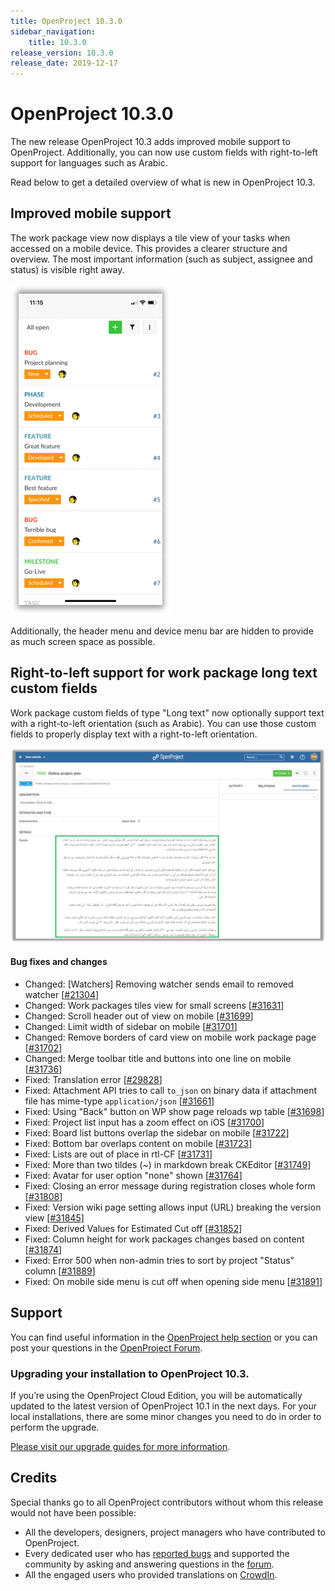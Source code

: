 ```yaml
---
title: OpenProject 10.3.0
sidebar_navigation:
    title: 10.3.0
release_version: 10.3.0
release_date: 2019-12-17
---
```


# OpenProject 10.3.0

The new release OpenProject 10.3 adds improved mobile support to OpenProject. Additionally, you can now use custom fields with right-to-left support for languages such as Arabic.

Read below to get a detailed overview of what is new in OpenProject 10.3.

## Improved mobile support

The work package view now displays a tile view of your tasks when accessed on a mobile device.
This provides a clearer structure and overview. The most important information (such as subject, assignee and status) is visible right away.

![Improved mobile support](OptimizedMobileView.png)

Additionally, the header menu and device menu bar are hidden to provide as much screen space as possible.

## Right-to-left support for work package long text custom fields

Work package custom fields of type "Long text" now optionally support text with a right-to-left orientation (such as Arabic).
You can use those custom fields to properly display text with a right-to-left orientation.

![Custom fields with right-to-left orientation](CustomFieldsRTL.png)

<!--more-->
#### Bug fixes and changes

- Changed: [Watchers] Removing watcher sends email to removed watcher \[[#21304](https://community.openproject.com/wp/21304)\]
- Changed: Work packages tiles view for small screens \[[#31631](https://community.openproject.com/wp/31631)\]
- Changed: Scroll header out of view on mobile \[[#31699](https://community.openproject.com/wp/31699)\]
- Changed: Limit width of sidebar on mobile \[[#31701](https://community.openproject.com/wp/31701)\]
- Changed: Remove borders of card view on mobile work package page \[[#31702](https://community.openproject.com/wp/31702)\]
- Changed: Merge toolbar title and buttons into one line on mobile \[[#31736](https://community.openproject.com/wp/31736)\]
- Fixed: Translation error \[[#29828](https://community.openproject.com/wp/29828)\]
- Fixed: Attachment API tries to call `to_json` on binary data if attachment file has mime-type `application/json` \[[#31661](https://community.openproject.com/wp/31661)\]
- Fixed: Using "Back" button on WP show page reloads wp table \[[#31698](https://community.openproject.com/wp/31698)\]
- Fixed: Project list input has a zoom effect on iOS \[[#31700](https://community.openproject.com/wp/31700)\]
- Fixed: Board list buttons overlap the sidebar on mobile \[[#31722](https://community.openproject.com/wp/31722)\]
- Fixed: Bottom bar overlaps content on mobile  \[[#31723](https://community.openproject.com/wp/31723)\]
- Fixed: Lists are out of place in rtl-CF \[[#31731](https://community.openproject.com/wp/31731)\]
- Fixed: More than two tildes (~) in markdown break CKEditor \[[#31749](https://community.openproject.com/wp/31749)\]
- Fixed: Avatar for user option "none" shown \[[#31764](https://community.openproject.com/wp/31764)\]
- Fixed: Closing an error message during registration closes whole form \[[#31808](https://community.openproject.com/wp/31808)\]
- Fixed: Version wiki page setting allows input (URL) breaking the version view \[[#31845](https://community.openproject.com/wp/31845)\]
- Fixed: Derived Values for Estimated Cut off \[[#31852](https://community.openproject.com/wp/31852)\]
- Fixed: Column height for work packages changes based on content \[[#31874](https://community.openproject.com/wp/31874)\]
- Fixed: Error 500 when non-admin tries to sort by project "Status" column \[[#31889](https://community.openproject.com/wp/31889)\]
- Fixed: On mobile side menu is cut off when opening side menu \[[#31891](https://community.openproject.com/wp/31891)\]

## Support

You can find useful information in the [OpenProject help section](https://www.openproject.org/docs/) or you can post your questions in the [OpenProject Forum](https://community.openproject.org/projects/openproject/boards).

### Upgrading your installation to OpenProject 10.3.

If you’re using the OpenProject Cloud Edition, you will be automatically updated to the latest version of OpenProject 10.1 in the next days. For your local installations, there are some minor changes you need to do in order to perform the upgrade.

[Please visit our upgrade guides for more information](../../installation-and-operations/operation/upgrading/).

## Credits

Special thanks go to all OpenProject contributors without whom this release would not have been possible:

- All the developers, designers, project managers who have contributed to OpenProject.
- Every dedicated user who has [reported bugs](../../development/report-a-bug/) and supported the community by asking and answering questions in the [forum](https://community.openproject.org/projects/openproject/boards).
- All the engaged users who provided translations on [CrowdIn](https://crowdin.com/projects/opf).
